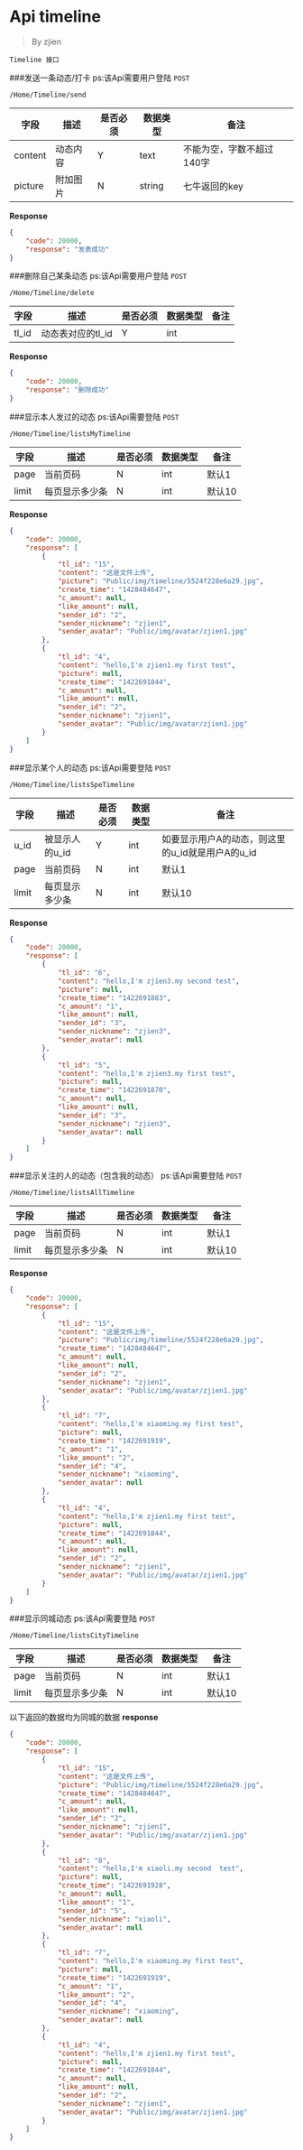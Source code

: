 Api timeline
===
>By zjien

`Timeline 接口`

###发送一条动态/打卡
ps:该Api需要用户登陆
`POST`

`/Home/Timeline/send`

字段 | 描述 | 是否必须 | 数据类型 | 备注
--------------------- | ----------------- | ----------------- | ---------------------- | ------------------
content | 动态内容 | Y | text | 不能为空，字数不超过140字
picture | 附加图片 | N | string | 七牛返回的key

**Response**
```json
{
    "code": 20000,
    "response": "发表成功"
}
```



###删除自己某条动态
ps:该Api需要用户登陆
`POST`

`/Home/Timeline/delete`

字段 | 描述 | 是否必须 | 数据类型 | 备注
--------------------- | ----------------- | ----------------- | ---------------------- | ------------------
tl_id | 动态表对应的tl_id | Y | int | 

**Response**
```json
{
    "code": 20000,
    "response": "删除成功"
}
```



###显示本人发过的动态
ps:该Api需要登陆
`POST`

`/Home/Timeline/listsMyTimeline`

字段 | 描述 | 是否必须 | 数据类型 | 备注
--------------------- | ----------------- | ----------------- | ---------------------- | ------------------
page | 当前页码 | N | int | 默认1
limit | 每页显示多少条 | N | int | 默认10

**Response**
```json
{
    "code": 20000,
    "response": [
        {
            "tl_id": "15",
            "content": "这是文件上传",
            "picture": "Public/img/timeline/5524f228e6a29.jpg",
            "create_time": "1428484647",
            "c_amount": null,
            "like_amount": null,
            "sender_id": "2",
            "sender_nickname": "zjien1",
            "sender_avatar": "Public/img/avatar/zjien1.jpg"
        },
        {
            "tl_id": "4",
            "content": "hello,I'm zjien1.my first test",
            "picture": null,
            "create_time": "1422691844",
            "c_amount": null,
            "like_amount": null,
            "sender_id": "2",
            "sender_nickname": "zjien1",
            "sender_avatar": "Public/img/avatar/zjien1.jpg"
        }
    ]
}
```



###显示某个人的动态
ps:该Api需要登陆
`POST`

`/Home/Timeline/listsSpeTimeline`

字段 | 描述 | 是否必须 | 数据类型 | 备注
--------------------- | ----------------- | ----------------- | ---------------------- | ------------------------------------
u_id | 被显示人的u_id | Y | int | 如要显示用户A的动态，则这里的u_id就是用户A的u_id
page | 当前页码 | N | int | 默认1
limit | 每页显示多少条 | N | int | 默认10

**Response**
```json
{
    "code": 20000,
    "response": [
        {
            "tl_id": "6",
            "content": "hello,I'm zjien3.my second test",
            "picture": null,
            "create_time": "1422691883",
            "c_amount": "1",
            "like_amount": null,
            "sender_id": "3",
            "sender_nickname": "zjien3",
            "sender_avatar": null
        },
        {
            "tl_id": "5",
            "content": "hello,I'm zjien3.my first test",
            "picture": null,
            "create_time": "1422691870",
            "c_amount": null,
            "like_amount": null,
            "sender_id": "3",
            "sender_nickname": "zjien3",
            "sender_avatar": null
        }
    ]
}
```






###显示关注的人的动态（包含我的动态）
ps:该Api需要登陆
`POST`

`/Home/Timeline/listsAllTimeline`

字段 | 描述 | 是否必须 | 数据类型 | 备注
--------------------- | ----------------- | ----------------- | ---------------------- | ------------------
page | 当前页码 | N | int | 默认1
limit | 每页显示多少条 | N | int | 默认10

**Response**
```json
{
    "code": 20000,
    "response": [
        {
            "tl_id": "15",
            "content": "这是文件上传",
            "picture": "Public/img/timeline/5524f228e6a29.jpg",
            "create_time": "1428484647",
            "c_amount": null,
            "like_amount": null,
            "sender_id": "2",
            "sender_nickname": "zjien1",
            "sender_avatar": "Public/img/avatar/zjien1.jpg"
        },
        {
            "tl_id": "7",
            "content": "hello,I'm xiaoming.my first test",
            "picture": null,
            "create_time": "1422691919",
            "c_amount": "1",
            "like_amount": "2",
            "sender_id": "4",
            "sender_nickname": "xiaoming",
            "sender_avatar": null
        },
        {
            "tl_id": "4",
            "content": "hello,I'm zjien1.my first test",
            "picture": null,
            "create_time": "1422691844",
            "c_amount": null,
            "like_amount": null,
            "sender_id": "2",
            "sender_nickname": "zjien1",
            "sender_avatar": "Public/img/avatar/zjien1.jpg"
        }
    ]
}
```



###显示同城动态
ps:该Api需要登陆
`POST`

`/Home/Timeline/listsCityTimeline`

字段 | 描述 | 是否必须 | 数据类型 | 备注
--------------------- | ----------------- | ----------------- | ---------------------- | ------------------
page | 当前页码 | N | int | 默认1
limit | 每页显示多少条 | N | int | 默认10

以下返回的数据均为同城的数据
**response**
```json
{
    "code": 20000,
    "response": [
        {
            "tl_id": "15",
            "content": "这是文件上传",
            "picture": "Public/img/timeline/5524f228e6a29.jpg",
            "create_time": "1428484647",
            "c_amount": null,
            "like_amount": null,
            "sender_id": "2",
            "sender_nickname": "zjien1",
            "sender_avatar": "Public/img/avatar/zjien1.jpg"
        },
        {
            "tl_id": "8",
            "content": "hello,I'm xiaoli.my second  test",
            "picture": null,
            "create_time": "1422691928",
            "c_amount": null,
            "like_amount": "1",
            "sender_id": "5",
            "sender_nickname": "xiaoli",
            "sender_avatar": null
        },
        {
            "tl_id": "7",
            "content": "hello,I'm xiaoming.my first test",
            "picture": null,
            "create_time": "1422691919",
            "c_amount": "1",
            "like_amount": "2",
            "sender_id": "4",
            "sender_nickname": "xiaoming",
            "sender_avatar": null
        },
        {
            "tl_id": "4",
            "content": "hello,I'm zjien1.my first test",
            "picture": null,
            "create_time": "1422691844",
            "c_amount": null,
            "like_amount": null,
            "sender_id": "2",
            "sender_nickname": "zjien1",
            "sender_avatar": "Public/img/avatar/zjien1.jpg"
        }
    ]
}
```